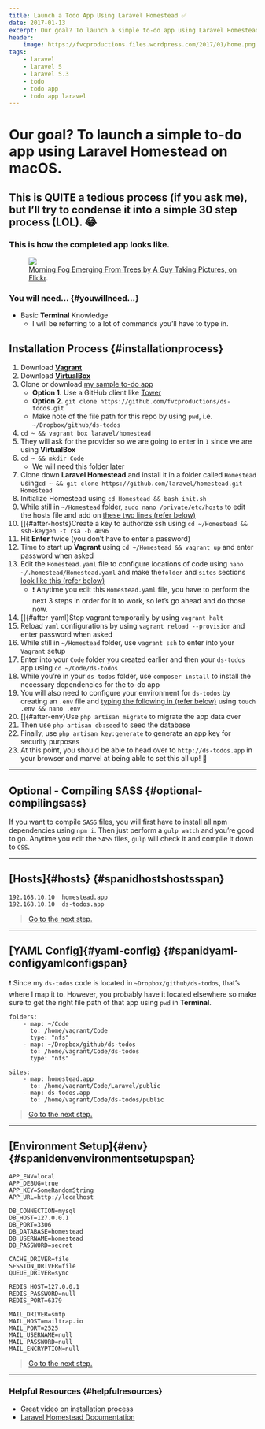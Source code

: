 ```yaml
---
title: Launch a Todo App Using Laravel Homestead ✅️
date: 2017-01-13
excerpt: Our goal? To launch a simple to-do app using Laravel Homestead on macOS.
header:
    image: https://fvcproductions.files.wordpress.com/2017/01/home.png
tags:
    - laravel
    - laravel 5
    - laravel 5.3
    - todo
    - todo app
    - todo app laravel
---
```


# Our goal? To launch a simple to-do app using Laravel Homestead on macOS.

## This is **QUITE a tedious process** (if you ask me), but I’ll try to condense it into a simple 30 step process (LOL). 😂

### This is how the completed app looks like.

<figure>
	<a href="http://farm9.staticflickr.com/8426/7758832526_cc8f681e48_b.jpg" class="image-popup hoverZoomLink"><img src="http://farm9.staticflickr.com/8426/7758832526_cc8f681e48_c.jpg"></a>
	<figcaption><a href="http://www.flickr.com/photos/80901381@N04/7758832526/" title="Morning Fog Emerging From Trees by A Guy Taking Pictures, on Flickr">Morning Fog Emerging From Trees by A Guy Taking Pictures, on Flickr</a>.</figcaption>
</figure>

### You will need… {#youwillneed...}

-   Basic **Terminal** Knowledge
    -   I will be referring to a lot of commands you’ll have to type in.

Installation Process {#installationprocess}
--------------------

1.  Download [**Vagrant**](https://www.vagrantup.com/)
2.  Download [**VirtualBox**](https://www.virtualbox.org/wiki/Downloads)
3.  Clone or download [my sample to-do
    app](https://github.com/fvcproductions/ds-todos)
    -   **Option 1.** Use a GitHub client like
        [Tower](http://git-tower.com)
    -   **Option 2.**
        `git clone https://github.com/fvcproductions/ds-todos.git`
    -   Make note of the file path for this repo by using `pwd`, i.e.
        `~/Dropbox/github/ds-todos`
4.  `cd ~ && vagrant box laravel/homestead`
5.  They will ask for the provider so we are going to enter in `1` since
    we are using **VirtualBox**
6.  `cd ~ && mkdir Code`
    -   We will need this folder later
7.  Clone down **Laravel Homestead** and install it in a folder called
    `Homestead`
    using`cd ~ && git clone https://github.com/laravel/homestead.git Homestead`
8.  Initialize Homestead using `cd Homestead && bash init.sh`
9.  While still in `~/Homestead` folder, `sudo nano /private/etc/hosts`
    to edit the hosts file and add on [these two lines (refer
    below)](#hosts)
10. []{#after-hosts}Create a key to authorize ssh using
    `cd ~/Homestead && ssh-keygen -t rsa -b 4096`
11. Hit **Enter** twice (you don’t have to enter a password)
12. Time to start up **Vagrant** using `cd ~/Homestead && vagrant up`
    and enter password when asked
13. Edit the `Homestead.yaml` file to configure locations of code using
    `nano ~/.homestead/Homestead.yaml` and make the`folder` and `sites`
    sections [look like this (refer below)](#yaml-config)
    -   ❗ Anytime you edit this `Homestead.yaml` file, you have to
        perform the next 3 steps in order for it to work, so let’s go
        ahead and do those now.
14. []{#after-yaml}Stop vagrant temporarily by using `vagrant halt`
15. Reload `yaml` configurations by using `vagrant reload --provision`
    and enter password when asked
16. While still in `~/Homestead` folder, use `vagrant ssh` to enter into
    your `Vagrant` setup
17. Enter into your `Code` folder you created earlier and then your
    `ds-todos` app using `cd ~/Code/ds-todos`
18. While you’re in your `ds-todos` folder, use `composer install` to
    install the necessary dependencies for the to-do app
19. You will also need to configure your environment for `ds-todos` by
    creating an `.env` file and [typing the following in (refer
    below)](#env) using `touch .env && nano .env`
20. []{#after-env}Use `php artisan migrate` to migrate the app data over
21. Then use `php artisan db:seed` to seed the database
22. Finally, use `php artisan key:generate` to generate an app key for
    security purposes
23. At this point, you should be able to head over to
    `http://ds-todos.app` in your browser and marvel at being able to
    set this all up! 🎉

------------------------------------------------------------------------

Optional - Compiling SASS {#optional-compilingsass}
-------------------------

If you want to compile `SASS` files, you will first have to install all
npm dependencies using `npm i`. Then just perform a `gulp watch` and
you’re good to go. Anytime you edit the `SASS` files, `gulp` will check
it and compile it down to `CSS`.

------------------------------------------------------------------------

[Hosts]{#hosts} {#spanidhostshostsspan}
---------------

    192.168.10.10  homestead.app
    192.168.10.10  ds-todos.app

> [Go to the next step.](#after-hosts)

------------------------------------------------------------------------

[YAML Config]{#yaml-config} {#spanidyaml-configyamlconfigspan}
---------------------------

❗ Since my `ds-todos` code is located in `~Dropbox/github/ds-todos`,
that’s where I map it to. However, you probably have it located
elsewhere so make sure to get the right file path of that app using
`pwd` in **Terminal**.

    folders:
        - map: ~/Code
          to: /home/vagrant/Code
          type: "nfs"
        - map: ~/Dropbox/github/ds-todos
          to: /home/vagrant/Code/ds-todos
          type: "nfs"

    sites:
        - map: homestead.app
          to: /home/vagrant/Code/Laravel/public
        - map: ds-todos.app
          to: /home/vagrant/Code/ds-todos/public

> [Go to the next step.](#after-yaml)

------------------------------------------------------------------------

[Environment Setup]{#env} {#spanidenvenvironmentsetupspan}
-------------------------

    APP_ENV=local
    APP_DEBUG=true
    APP_KEY=SomeRandomString
    APP_URL=http://localhost

    DB_CONNECTION=mysql
    DB_HOST=127.0.0.1
    DB_PORT=3306
    DB_DATABASE=homestead
    DB_USERNAME=homestead
    DB_PASSWORD=secret

    CACHE_DRIVER=file
    SESSION_DRIVER=file
    QUEUE_DRIVER=sync

    REDIS_HOST=127.0.0.1
    REDIS_PASSWORD=null
    REDIS_PORT=6379

    MAIL_DRIVER=smtp
    MAIL_HOST=mailtrap.io
    MAIL_PORT=2525
    MAIL_USERNAME=null
    MAIL_PASSWORD=null
    MAIL_ENCRYPTION=null

> [Go to the next step.](#after-env)

------------------------------------------------------------------------

### Helpful Resources {#helpfulresources}

-   [Great video on installation process](https://vimeo.com/164946495)
-   [Laravel Homestead
    Documentation](https://laravel.com/docs/5.3/homestead)
